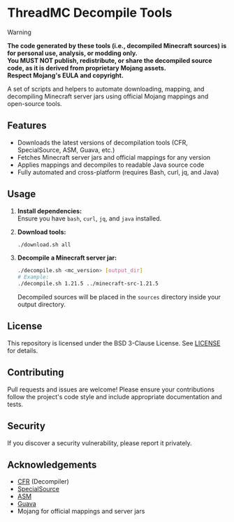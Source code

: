 # ThreadMC Decompile Tools

> [!WARNING]
> **The code generated by these tools (i.e., decompiled Minecraft sources) is for personal use, analysis, or modding only.  
> You MUST NOT publish, redistribute, or share the decompiled source code, as it is derived from proprietary Mojang assets.  
> Respect Mojang's EULA and copyright.**

A set of scripts and helpers to automate downloading, mapping, and decompiling Minecraft server jars using official Mojang mappings and open-source tools.

## Features

- Downloads the latest versions of decompilation tools (CFR, SpecialSource, ASM, Guava, etc.)
- Fetches Minecraft server jars and official mappings for any version
- Applies mappings and decompiles to readable Java source code
- Fully automated and cross-platform (requires Bash, curl, jq, and Java)

## Usage

1. **Install dependencies:**  
   Ensure you have `bash`, `curl`, `jq`, and `java` installed.

2. **Download tools:**  
   ```bash
   ./download.sh all
   ```

3. **Decompile a Minecraft server jar:**  
   ```bash
   ./decompile.sh <mc_version> [output_dir]
   # Example:
   ./decompile.sh 1.21.5 ../minecraft-src-1.21.5
   ```

   Decompiled sources will be placed in the `sources` directory inside your output directory.

## License

This repository is licensed under the BSD 3-Clause License. See [LICENSE](LICENSE) for details.

## Contributing

Pull requests and issues are welcome! Please ensure your contributions follow the project's code style and include appropriate documentation and tests.

## Security

If you discover a security vulnerability, please report it privately.

## Acknowledgements

- [CFR](https://www.benf.org/other/cfr/) (Decompiler)
- [SpecialSource](https://github.com/md-5/SpecialSource)
- [ASM](https://asm.ow2.io/)
- [Guava](https://github.com/google/guava)
- Mojang for official mappings and server jars
